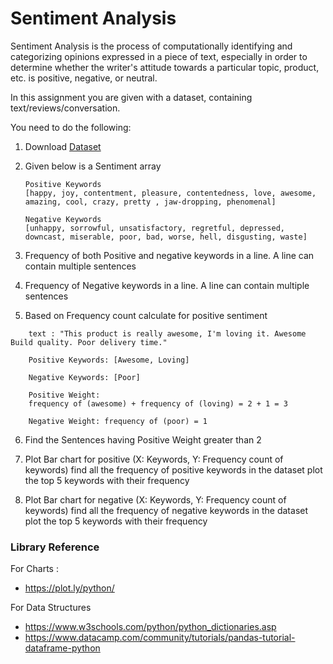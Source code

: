 # Sentiment Analysis

Sentiment Analysis is the process of computationally identifying and categorizing opinions expressed in a piece of text, especially in order to determine whether the writer's attitude towards a particular topic, product, etc. is positive, negative, or neutral.

In this assignment you are given with a dataset, containing text/reviews/conversation.

You need to do the following:

1. Download [Dataset](sentiment_dataset.txt)
2. Given below is a Sentiment array
   
   ```
   Positive Keywords
   [happy, joy, contentment, pleasure, contentedness, love, awesome, amazing, cool, crazy, pretty , jaw-dropping, phenomenal]

   Negative Keywords
   [unhappy, sorrowful, unsatisfactory, regretful, depressed, downcast, miserable, poor, bad, worse, hell, disgusting, waste]
   ```
3. Frequency of both Positive and negative keywords in a line. A line can contain multiple sentences

4. Frequency  of Negative keywords in a line. A line can contain multiple sentences

5. Based on Frequency count calculate  for positive sentiment
```
	text : "This product is really awesome, I'm loving it. Awesome Build quality. Poor delivery time."

	Positive Keywords: [Awesome, Loving]

    Negative Keywords: [Poor]

	Positive Weight: 
    frequency of (awesome) + frequency of (loving) = 2 + 1 = 3

    Negative Weight: frequency of (poor) = 1
```
6. Find the Sentences having Positive Weight greater than 2
   
   
7. Plot Bar chart for positive (X: Keywords, Y: Frequency count of keywords)
		find all the frequency of positive keywords in the dataset
		plot the top 5 keywords with their frequency

8. Plot Bar chart for negative (X: Keywords, Y: Frequency count of keywords)
		find all the frequency of negative keywords in the dataset
		plot the top 5 keywords with their frequency

### Library Reference

For Charts :
-   https://plot.ly/python/

For Data Structures
- https://www.w3schools.com/python/python_dictionaries.asp
- https://www.datacamp.com/community/tutorials/pandas-tutorial-dataframe-python